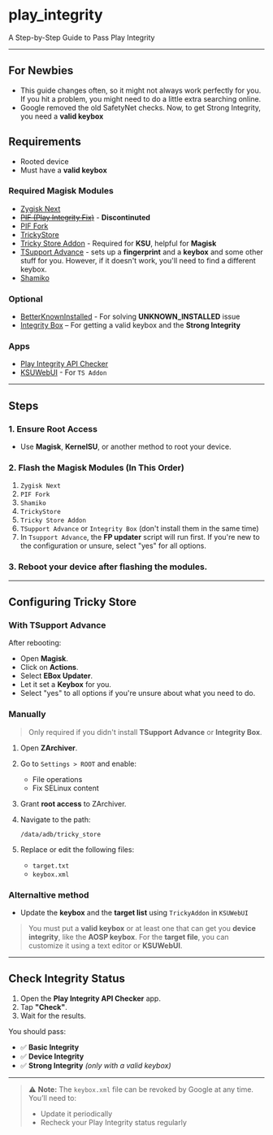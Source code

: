 # play_integrity
A Step-by-Step Guide to Pass Play Integrity

---
## For Newbies

- This guide changes often, so it might not always work perfectly for you. If you hit a problem, you might need to do a little extra searching online.
- Google removed the old SafetyNet checks. Now, to get Strong Integrity, you need a **valid keybox**

## Requirements

* Rooted device
* Must have a **valid keybox**

### Required Magisk Modules

* [Zygisk Next](https://github.com/Dr-TSNG/ZygiskNext/releases)
* ~~[PIF (Play Integrity Fix)](https://github.com/chiteroman/PlayIntegrityFix/releases)~~ - **Discontinuted**
* [PIF Fork](https://github.com/osm0sis/PlayIntegrityFork)
* [TrickyStore](https://github.com/5ec1cff/TrickyStore/releases)
* [Tricky Store Addon](https://github.com/KOWX712/Tricky-Addon-Update-Target-List) - Required for **KSU**, helpful for **Magisk**
* [TSupport Advance](https://t.me/CitraIntegrityTrick) - sets up a **fingerprint** and a **keybox** and some other stuff for you. However, if it doesn't work, you'll need to find a different keybox.
* [Shamiko](https://github.com/LSPosed/LSPosed.github.io/releases)

### Optional
* [BetterKnownInstalled](https://github.com/Pixel-Props/BetterKnownInstalled) - For solving **UNKNOWN_INSTALLED** issue
* [Integrity Box](https://github.com/MeowDump/Integrity-Box) – For getting a valid keybox and the **Strong Integrity**

### Apps

* [Play Integrity API Checker](https://play.google.com/store/apps/details?id=gr.nikolasspyr.integritycheck&hl=en)
* [KSUWebUI](https://github.com/5ec1cff/KsuWebUIStandalone) - For `TS Addon`
---

## Steps

### 1. Ensure Root Access

* Use **Magisk**, **KernelSU**, or another method to root your device.

### 2. Flash the Magisk Modules (In This Order)

1. `Zygisk Next`
2. `PIF Fork`
3. `Shamiko`
4. `TrickyStore`
5. `Tricky Store Addon`
6. `TSupport Advance` or `Integrity Box` (don't install them in the same time)
7. In `Tsupport Advance`, the **FP updater** script will run first. If you're new to the configuration or unsure, select "yes" for all options.

### 3. Reboot your device after flashing the modules.

---

## Configuring Tricky Store

### With TSupport Advance

After rebooting:

- Open **Magisk**.
- Click on **Actions**.
- Select **EBox Updater**.
- Let it set a **Keybox** for you.
- Select "yes" to all options if you're unsure about what you need to do.

### Manually

> Only required if you didn't install **TSupport Advance** or **Integrity Box**.

1. Open **ZArchiver**.
2. Go to `Settings > ROOT` and enable:

   * File operations
   * Fix SELinux content
3. Grant **root access** to ZArchiver.
4. Navigate to the path:

   ```
   /data/adb/tricky_store
   ```
5. Replace or edit the following files:

   * `target.txt`
   * `keybox.xml`

### Alternaltive method

- Update the **keybox** and the **target list** using `TrickyAddon` in `KSUWebUI`

> You must put a **valid keybox** or at least one that can get you **device integrity**, like the **AOSP keybox**.
> For the **target file**, you can customize it using a text editor or **KSUWebUI**.
---

## Check Integrity Status

1. Open the **Play Integrity API Checker** app.
2. Tap **"Check"**.
3. Wait for the results.

You should pass:

* ✅ **Basic Integrity**
* ✅ **Device Integrity**
* ✅ **Strong Integrity** *(only with a valid keybox)*

---

> ⚠️ **Note:**
> The `keybox.xml` file can be revoked by Google at any time.
> You’ll need to:
> * Update it periodically
> * Recheck your Play Integrity status regularly
